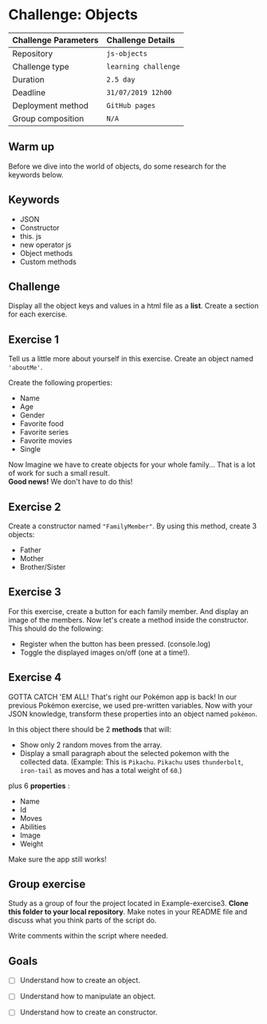 # Challenge: Objects

|Challenge Parameters  |Challenge Details              |
|:---------------------|:------------------------------|
|Repository            |`js-objects`                   |
|Challenge type        |`learning challenge`           |
|Duration              |`2.5 day`                        |
|Deadline              |`31/07/2019 12h00`              |
|Deployment method     |`GitHub pages`                 |
|Group composition     |`N/A`                          |

## Warm up
Before we dive into the world of objects, do some research for the keywords below. 

## Keywords
* JSON
* Constructor
* this. js
* new operator js
* Object methods
* Custom methods

## Challenge
Display all the object keys and values in a html file as a **list**.
Create a section for each exercise.

## Exercise 1
Tell us a little more about yourself in this exercise. Create an object named `'aboutMe'`. 


Create the following properties:
* Name
* Age
* Gender
* Favorite food
* Favorite series
* Favorite movies
* Single

Now Imagine we have to create objects for your whole family... That is a lot of work for such a small result.  
**Good news!** We don't have to do this!


## Exercise 2

Create a constructor named `"FamilyMember"`. By using this method, create 3 objects:
* Father
* Mother
* Brother/Sister


## Exercise 3
For this exercise, create a button for each family member. And display an image of the members.
Now let's create a method inside the constructor.
This should do the following:
* Register when the button has been pressed. (console.log)
* Toggle the displayed images on/off (one at a time!).


## Exercise 4
GOTTA CATCH 'EM ALL! That's right our Pokémon app is back!
In our previous Pokémon exercise, we used pre-written variables.
Now with your JSON knowledge, transform these properties into an object named `pokémon`. 

In this object there should be 2 **methods** that will:

* Show only 2 random moves from the array.
* Display a small paragraph about the selected pokemon with the collected data. (Example: This is `Pikachu`. `Pikachu` uses `thunderbolt`, `iron-tail`  as moves and has a total weight of `60`.)

plus 6 **properties** : 

* Name
* Id
* Moves
* Abilities
* Image
* Weight


Make sure the app still works!

## Group exercise
Study as a group of four the project located in Example-exercise3.
**Clone this folder to your local repository**. Make notes in your README file and discuss what you think parts of the script do.

Write comments within the script where needed.


## Goals

- [ ] Understand how to create an object.
- [ ] Understand how to manipulate an object.
- [ ] Understand how to create an constructor.

